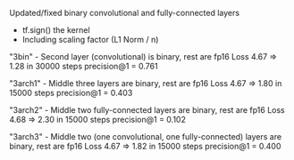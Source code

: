 Updated/fixed binary convolutional and fully-connected layers
 - tf.sign() the kernel
 - Including scaling factor (L1 Norm / n)

"3bin" - Second layer (convolutional) is binary, rest are fp16
Loss 4.67 => 1.28 in 30000 steps
precision@1 = 0.761

"3arch1" - Middle three layers are binary, rest are fp16
Loss 4.67 => 1.80 in 15000 steps
precision@1 = 0.403

"3arch2" - Middle two fully-connected layers are binary, rest are fp16
Loss 4.68 => 2.30 in 15000 steps
precision@1 = 0.102

"3arch3" - Middle two (one convolutional, one fully-connected) layers are binary, rest are fp16
Loss 4.67 => 1.82 in 15000 steps
precision@1 = 0.400

